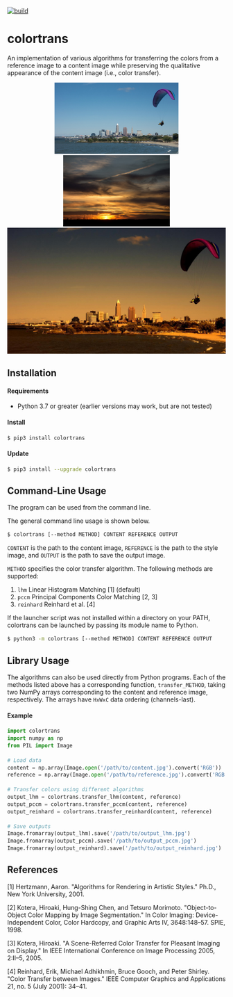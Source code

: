 [![build][badge_thumbnail]][badge_link]

# colortrans

An implementation of various algorithms for transferring the colors from a reference image to a
content image while preserving the qualitative appearance of the content image (i.e., color
transfer).

<div align="center">
  <a href="https://github.com/dstein64/media/blob/main/colortrans/content.jpg?raw=true">
    <img src="https://github.com/dstein64/media/blob/main/colortrans/content_thumbnail.jpg?raw=true" height="164"/>
  </a>
  <a href="https://github.com/dstein64/media/blob/main/colortrans/reference.jpg?raw=true">
    <img src="https://github.com/dstein64/media/blob/main/colortrans/reference_thumbnail.jpg?raw=true" height="164"/>
  </a>
  <br>
  <a href="https://github.com/dstein64/media/blob/main/colortrans/output.jpg?raw=true">
    <img src="https://github.com/dstein64/media/blob/main/colortrans/output_thumbnail.jpg?raw=true" width="536"/>
  </a>
</div>

Installation
------------

#### Requirements

- Python 3.7 or greater (earlier versions may work, but are not tested)

#### Install

```sh
$ pip3 install colortrans
```

#### Update

```sh
$ pip3 install --upgrade colortrans
```

Command-Line Usage
------------------

The program can be used from the command line.

The general command line usage is shown below.

```sh
$ colortrans [--method METHOD] CONTENT REFERENCE OUTPUT
```

`CONTENT` is the path to the content image, `REFERENCE` is the path to the style image, and `OUTPUT`
is the path to save the output image.

`METHOD` specifies the color transfer algorithm. The following methods are supported:

1. `lhm` Linear Histogram Matching [1] (default)
2. `pccm` Principal Components Color Matching [2, 3]
3. `reinhard` Reinhard et al. [4]

If the launcher script was not installed within a directory on your PATH, colortrans can be launched by
passing its module name to Python.

```sh
$ python3 -m colortrans [--method METHOD] CONTENT REFERENCE OUTPUT
```

Library Usage
-------------

The algorithms can also be used directly from Python programs. Each of the methods listed above has
a corresponding function, `transfer_METHOD`, taking two NumPy arrays corresponding to the content
and reference image, respectively. The arrays have `HxWxC` data ordering (channels-last).

#### Example

```python
import colortrans
import numpy as np
from PIL import Image

# Load data
content = np.array(Image.open('/path/to/content.jpg').convert('RGB'))
reference = np.array(Image.open('/path/to/reference.jpg').convert('RGB'))

# Transfer colors using different algorithms
output_lhm = colortrans.transfer_lhm(content, reference)
output_pccm = colortrans.transfer_pccm(content, reference)
output_reinhard = colortrans.transfer_reinhard(content, reference)

# Save outputs
Image.fromarray(output_lhm).save('/path/to/output_lhm.jpg')
Image.fromarray(output_pccm).save('/path/to/output_pccm.jpg')
Image.fromarray(output_reinhard).save('/path/to/output_reinhard.jpg')
```

References
----------

[1] Hertzmann, Aaron. "Algorithms for Rendering in Artistic Styles." Ph.D., New York University,
2001.

[2] Kotera, Hiroaki, Hung-Shing Chen, and Tetsuro Morimoto. "Object-to-Object Color Mapping by Image
Segmentation." In Color Imaging: Device-Independent Color, Color Hardcopy, and Graphic Arts IV,
3648:148–57. SPIE, 1998.

[3] Kotera, Hiroaki. "A Scene-Referred Color Transfer for Pleasant Imaging on Display." In IEEE
International Conference on Image Processing 2005, 2:II–5, 2005.

[4] Reinhard, Erik, Michael Adhikhmin, Bruce Gooch, and Peter Shirley. "Color Transfer between
Images." IEEE Computer Graphics and Applications 21, no. 5 (July 2001): 34–41.

[badge_link]: https://github.com/dstein64/colortrans/actions/workflows/build.yml
[badge_thumbnail]: https://github.com/dstein64/colortrans/actions/workflows/build.yml/badge.svg
